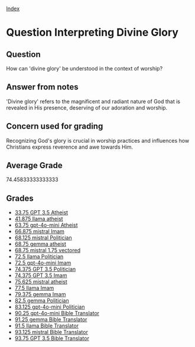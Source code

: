 
[Index](../../index.md)
# Question Interpreting Divine Glory
## Question
How can 'divine glory' be understood in the context of worship?

## Answer from notes
'Divine glory' refers to the magnificent and radiant nature of God that is revealed in His presence, deserving of our adoration and worship.

## Concern used for grading
Recognizing God's glory is crucial in worship practices and influences how Christians express reverence and awe towards Him.

## Average Grade
74.45833333333333

## Grades
 * [33.75 GPT 3.5 Atheist](../answers/GPT_3.5_Atheist/Interpreting_Divine_Glory.md)
 * [41.875 llama atheist](../answers/llama_atheist/Interpreting_Divine_Glory.md)
 * [63.75 gpt-4o-mini Atheist](../answers/gpt-4o-mini_Atheist/Interpreting_Divine_Glory.md)
 * [66.875 mistral Imam](../answers/mistral_Imam/Interpreting_Divine_Glory.md)
 * [68.125 mistral Politician](../answers/mistral_Politician/Interpreting_Divine_Glory.md)
 * [68.75 gemma atheist](../answers/gemma_atheist/Interpreting_Divine_Glory.md)
 * [68.75 mistral 1.75 vectored](../answers/mistral_1.75_vectored/Interpreting_Divine_Glory.md)
 * [72.5 llama Politician](../answers/llama_Politician/Interpreting_Divine_Glory.md)
 * [72.5 gpt-4o-mini Imam](../answers/gpt-4o-mini_Imam/Interpreting_Divine_Glory.md)
 * [74.375 GPT 3.5 Politician](../answers/GPT_3.5_Politician/Interpreting_Divine_Glory.md)
 * [74.375 GPT 3.5 Imam](../answers/GPT_3.5_Imam/Interpreting_Divine_Glory.md)
 * [75.625 mistral atheist](../answers/mistral_atheist/Interpreting_Divine_Glory.md)
 * [77.5 llama Imam](../answers/llama_Imam/Interpreting_Divine_Glory.md)
 * [79.375 gemma Imam](../answers/gemma_Imam/Interpreting_Divine_Glory.md)
 * [82.5 gemma Politician](../answers/gemma_Politician/Interpreting_Divine_Glory.md)
 * [83.125 gpt-4o-mini Politician](../answers/gpt-4o-mini_Politician/Interpreting_Divine_Glory.md)
 * [90.25 gpt-4o-mini Bible Translator](../answers/gpt-4o-mini_Bible_Translator/Interpreting_Divine_Glory.md)
 * [91.25 gemma Bible Translator](../answers/gemma_Bible_Translator/Interpreting_Divine_Glory.md)
 * [91.5 llama Bible Translator](../answers/llama_Bible_Translator/Interpreting_Divine_Glory.md)
 * [93.125 mistral Bible Translator](../answers/mistral_Bible_Translator/Interpreting_Divine_Glory.md)
 * [93.75 GPT 3.5 Bible Translator](../answers/GPT_3.5_Bible_Translator/Interpreting_Divine_Glory.md)
